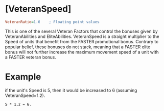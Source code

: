 # [VeteranSpeed]

```ini
VeteranRatio=1.0    ; Floating point values
```

This is one of the several Veteran Factors that control the bonuses given by VeteranAbilities and EliteAbilities. VeteranSpeed is a straight multiplier to the Speed of units that benefit from the FASTER promotional bonus. Contrary to popular belief, these bonuses do not stack, meaning that a FASTER elite bonus will not further increase the maximum movement speed of a unit with a FASTER veteran bonus.  

# Example

if the unit's Speed is 5, then it would be increased to 6 (assuming VeteranSpeed=1.2).

    5 * 1.2 = 6.